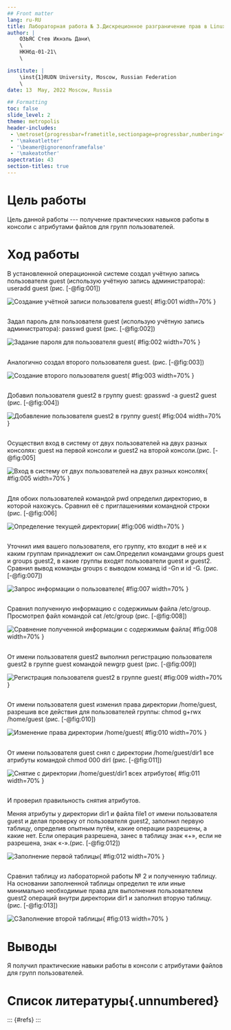 ```yaml
---
## Front matter
lang: ru-RU
title: Лабораторная работа № 3.Дискреционное разграничение прав в Linux. Два пользователя
author: |
	ОЗЬЯС Стев Икнэль Дани\
	\
	НКНбд-01-21\
	\

institute: |
	\inst{1}RUDN University, Moscow, Russian Federation
	\
date: 13  May, 2022 Moscow, Russia

## Formatting
toc: false
slide_level: 2
theme: metropolis
header-includes: 
 - \metroset{progressbar=frametitle,sectionpage=progressbar,numbering=fraction}
 - '\makeatletter'
 - '\beamer@ignorenonframefalse'
 - '\makeatother'
aspectratio: 43
section-titles: true
---
```


# Цель работы

Цель данной работы --- получение практических навыков работы в консоли с атрибутами файлов для групп пользователей.


# Ход работы

В установленной операционной системе создал учётную запись пользователя guest (использую учётную запись администратора): useradd guest (рис. [-@fig:001])

![Создание учётной записи пользователя guest](image/1.png){ #fig:001 width=70% }

##

Задал пароль для пользователя guest (использую учётную запись администратора): passwd guest (рис. [-@fig:002])

![Задание пароля для пользователя guest](image/2.png){ #fig:002 width=70% }


## 

Аналогично создал второго пользователя guest. (рис. [-@fig:003])

![Создание второго пользователя guest](image/3.png){ #fig:003 width=70% }

## 
  
Добавил пользователя guest2 в группу guest: gpasswd -a guest2 guest (рис. [-@fig:004])

![Добавление пользователя guest2 в группу guest](image/4.png){ #fig:004 width=70% }

## 
   
Осуществил вход в систему от двух пользователей на двух разных консолях: guest на первой консоли и guest2 на второй консоли.(рис. [-@fig:005]

![Вход в систему от двух пользователей на двух разных консолях](image/5.png){ #fig:005 width=70% }

##    

Для обоих пользователей командой pwd определил директорию, в которой нахожусь. Сравнил её с приглашениями командной строки (рис. [-@fig:006]

![Определение текущей директории](image/6.png){ #fig:006 width=70% }

    
##

Уточнил имя вашего пользователя, его группу, кто входит в неё и к каким группам принадлежит он сам.Определил командами groups guest и groups guest2, в какие группы входят пользователи guest и guest2. Сравнил вывод команды groups с выводом команд id -Gn и id -G. (рис. [-@fig:007])

![Запрос информации о пользователе](image/7.png){ #fig:007 width=70% }

##

Сравнил полученную информацию с содержимым файла /etc/group. Просмотрел файл командой cat /etc/group (рис. [-@fig:008])

![Сравнение полученной информации с содержимым файла](image/8.png){ #fig:008 width=70% }

##

От имени пользователя guest2 выполнил регистрацию пользователя guest2 в группе guest командой
newgrp guest (рис. [-@fig:009])

![Регистрация пользователя guest2 в группе guest](image/9.png){ #fig:009 width=70% }

##

От имени пользователя guest изменил права директории /home/guest, разрешив все действия для пользователей группы: chmod g+rwx /home/guest (рис. [-@fig:010])

![Изменение права директории /home/guest](image/10.png){ #fig:010 width=70% }

##

От имени пользователя guest снял с директории /home/guest/dir1 все атрибуты командой
chmod 000 dirl (рис. [-@fig:011])

![Снятие с директории /home/guest/dir1 всех атрибутов](image/11.png){ #fig:011 width=70% }

##

И проверил правильность снятия атрибутов.

Меняя атрибуты у директории dir1 и файла file1 от имени пользователя guest и делая проверку от пользователя guest2, заполнил первую таблицу, определив опытным путём, какие операции разрешены, а какие нет. Если операция разрешена, занес в таблицу знак «+», если не разрешена, знак «-».(рис. [-@fig:012])

![Заполнение первой таблицы](image/12.png){ #fig:012 width=70% }

##

Сравнил таблицу из лабораторной работы № 2 и полученную таблицу. На основании заполненной таблицы определил те или иные минимально необходимые права для выполнения пользователем guest2 операций внутри директории dir1 и заполнил вторую таблицу.(рис. [-@fig:013])

![СЗаполнение второй таблицы](image/13.png){ #fig:013 width=70% }



# Выводы

Я получил практические навыки работы в консоли с атрибутами файлов для групп пользователей.

# Список литературы{.unnumbered}

::: {#refs}
:::

